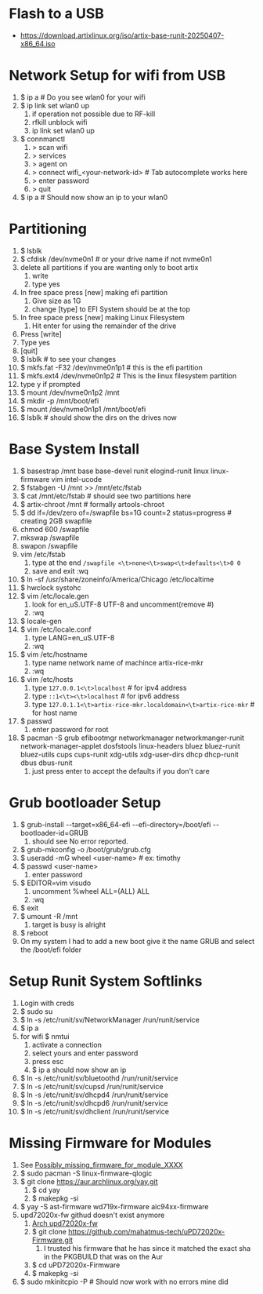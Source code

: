 # Flash to a USB 

* https://download.artixlinux.org/iso/artix-base-runit-20250407-x86_64.iso

# Network Setup for wifi from USB

1. $ ip a # Do you see wlan0 for your wifi
2. $ ip link set wlan0 up
   1. if operation not possible due to RF-kill
   2. rfkill unblock wifi
   3. ip link set wlan0 up
3. $ connmanctl
   1. \> scan wifi
   2. \> services
   3. \> agent on 
   4. \> connect wifi_\<your-network-id> # Tab autocomplete works here
   5. \> enter password
   6. \> quit
4. $ ip a # Should now show an ip to your wlan0

# Partitioning

1. $ lsblk
2. $ cfdisk /dev/nvme0n1 # or your drive name if not nvme0n1
3. delete all partitions if you are wanting only to boot artix
   1. write 
   2. type yes
4. In free space press [new] making efi partition
   1. Give size as 1G
   2. change [type] to EFI System should be at the top
5. In free space press [new] making Linux Filesystem
   1. Hit enter for using the remainder of the drive
6. Press [write]
7. Type yes
8. [quit]
9. $ lsblk # to see your changes
10. $ mkfs.fat -F32 /dev/nvme0n1p1 # this is the efi partition
11. $ mkfs.ext4 /dev/nvme0n1p2 # This is the linux filesystem partition
   1.  type y if prompted
12. $ mount /dev/nvme0n1p2 /mnt
13. $ mkdir -p /mnt/boot/efi 
14. $ mount /dev/nvme0n1p1 /mnt/boot/efi
15. $ lsblk # should show the dirs on the drives now

# Base System Install
1. $ basestrap /mnt base base-devel runit elogind-runit linux linux-firmware vim intel-ucode 
2. $ fstabgen -U /mnt >> /mnt/etc/fstab
3. $ cat /mnt/etc/fstab # should see two partitions here
4. $ artix-chroot /mnt # formally artools-chroot
5. $ dd if=/dev/zero of=/swapfile bs=1G count=2 status=progress # creating 2GB swapfile
6. chmod 600 /swapfile
7. mkswap /swapfile
8. swapon /swapfile
9. vim /etc/fstab 
   1.  type at the end ```/swapfile <\t>none<\t>swap<\t>defaults<\t>0 0```
   2.  save and exit :wq
10. $ ln -sf /usr/share/zoneinfo/America/Chicago /etc/localtime
11. $ hwclock systohc
12. $ vim /etc/locale.gen
    1.  look for en_uS.UTF-8 UTF-8 and uncomment(remove #)
    2.  :wq
13. $ locale-gen
14. $ vim /etc/locale.conf 
    1.  type LANG=en_uS.UTF-8
    2.  :wq
15. $ vim /etc/hostname
    1.  type name network name of machince artix-rice-mkr
    2.  :wq
16. $ vim /etc/hosts
    1.  type ```127.0.0.1<\t>localhost``` # for ipv4 address
    2.  type ```::1<\t><\t>localhost``` # for ipv6 address
    3.  type ```127.0.1.1<\t>artix-rice-mkr.localdomain<\t>artix-rice-mkr``` # for host name
17. $ passwd
    1.  enter password for root
18. $ pacman -S grub efibootmgr networkmanager networkmanger-runit network-manager-applet dosfstools linux-headers bluez bluez-runit bluez-utils cups cups-runit xdg-utils xdg-user-dirs dhcp dhcp-runit dbus dbus-runit
    1.  just press enter to accept the defaults if you don't care

# Grub bootloader Setup
1. $ grub-install --target=x86_64-efi --efi-directory=/boot/efi --bootloader-id=GRUB
   1. should see No error reported.
2. $ grub-mkconfig -o /boot/grub/grub.cfg
3. $ useradd -mG wheel \<user-name> # ex: timothy
4. $ passwd \<user-name>
   1. enter password
5. $ EDITOR=vim visudo
   1. uncomment %wheel ALL=(ALL) ALL
   2. :wq
6. $ exit
7. $ umount -R /mnt 
   1. target is busy is alright
8. $ reboot
9. On my system I had to add a new boot give it the name GRUB and select the /boot/efi folder

# Setup Runit System Softlinks
1. Login with creds
2. $ sudo su
3. $ ln -s /etc/runit/sv/NetworkManager /run/runit/service
4. $ ip a
5. for wifi $ nmtui 
   1. activate a connection
   2. select yours and enter password
   3. press esc
   4. $ ip a should now show an ip
6. $ ln -s /etc/runit/sv/bluetoothd /run/runit/service
7. $ ln -s /etc/runit/sv/cupsd /run/runit/service
8. $ ln -s /etc/runit/sv/dhcpd4 /run/runit/service
9. $ ln -s /etc/runit/sv/dhcpd6 /run/runit/service
10. $ ln -s /etc/runit/sv/dhclient /run/runit/service

# Missing Firmware for Modules 
1. See [Possibly_missing_firmware_for_module_XXXX](https://wiki.archlinux.org/title/Mkinitcpio#Possibly_missing_firmware_for_module_XXXX)
2. $ sudo pacman -S linux-firmware-qlogic
3. $ git clone https://aur.archlinux.org/yay.git
   1. $ cd yay
   2. $ makepkg -si
4. $ yay -S ast-firmware wd719x-firmware aic94xx-firmware 
5. upd72020x-fw githud doesn't exist anymore
   1. [Arch upd72020x-fw](https://aur.archlinux.org/packages/upd72020x-fw)
   2. $ git clone https://github.com/mahatmus-tech/uPD72020x-Firmware.git
      1. I trusted his firmware that he has since it matched the exact sha in the PKGBUILD that was on the Aur
   3. $ cd uPD72020x-Firmware
   4. $ makepkg -si 
6. $ sudo mkinitcpio -P # Should now work with no errors mine did
